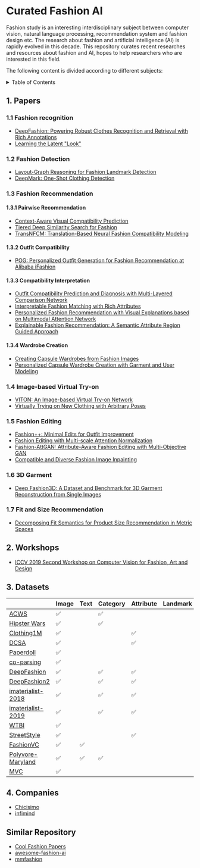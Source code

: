 # Curated Fashion AI

Fashion study is an interesting interdisciplinary subject between computer vision, natural language processing, recommendation system and fashion design etc. The research about fashion and artificial intelligence (AI) is rapidly evolved in this decade. This repository curates recent researches and resources about fashion and AI, hopes to help researchers who are interested in this field.

The following content is divided according to different subjects:

<details><summary>Table of Contents</summary><p>

* [Papers](#1-papers)
* [Workshops](#2-workshops)
* [Datasets](#3-datasets)
* [Companies](#4-companies)
</p></details><p></p>

## 1. Papers

### 1.1 Fashion recognition

* [DeepFashion: Powering Robust Clothes Recognition and Retrieval with Rich Annotations](https://liuziwei7.github.io/projects/DeepFashion.html)
* [Learning the Latent "Look"](http://vision.cs.utexas.edu/projects/StyleEmbedding/)

### 1.2 Fashion Detection

* [Layout-Graph Reasoning for Fashion Landmark Detection](http://openaccess.thecvf.com/content_CVPR_2019/papers/Yu_Layout-Graph_Reasoning_for_Fashion_Landmark_Detection_CVPR_2019_paper.pdf)
* [DeepMark: One-Shot Clothing Detection](http://openaccess.thecvf.com/content_ICCVW_2019/papers/CVFAD/Sidnev_DeepMark_One-Shot_Clothing_Detection_ICCVW_2019_paper.pdf)

### 1.3 Fashion Recommendation

#### 1.3.1 Pairwise Recommendation

* [Context-Aware Visual Compatibility Prediction](http://openaccess.thecvf.com/content_CVPR_2019/papers/Cucurull_Context-Aware_Visual_Compatibility_Prediction_CVPR_2019_paper.pdf)
* [Tiered Deep Similarity Search for Fashion](https://rose.ntu.edu.sg/Publications/Documents/Fashion%20Analytics/Tiered%20Similarity%20Search%20for%20Fashion.pdf)
* [TransNFCM: Translation-Based Neural Fashion Compatibility Modeling](https://arxiv.org/abs/1812.10021)

#### 1.3.2 Outfit Compatibility

* [POG: Personalized Outfit Generation for Fashion Recommendation at Alibaba iFashion](https://arxiv.org/pdf/1905.01866.pdf)

#### 1.3.3 Compatibility Interpretation

* [Outfit Compatibility Prediction and Diagnosis with Multi-Layered Comparison Network](https://arxiv.org/abs/1907.11496)
* [Interpretable Fashion Matching with Rich Attributes](http://staff.ustc.edu.cn/~hexn/papers/sigir19-fashion.pdf)
* [Personalized Fashion Recommendation with Visual Explanations based on Multimodal Attention Network](http://www.yongfeng.me/attach/chen-sigir2019.pdf)
* [Explainable Fashion Recommendation: A Semantic Attribute Region Guided Approach](https://arxiv.org/pdf/1905.12862v1.pdf)

#### 1.3.4 Wardrobe Creation

* [Creating Capsule Wardrobes from Fashion Images](http://openaccess.thecvf.com/content_cvpr_2018/papers/Hsiao_Creating_Capsule_Wardrobes_CVPR_2018_paper.pdf)
* [Personalized Capsule Wardrobe Creation with Garment and User Modeling](https://liqiangnie.github.io/paper/PersonalizedCapsuleWardrobeCreationwithGarmentandUserModeling.pdf)

### 1.4 Image-based Virtual Try-on

* [VITON: An Image-based Virtual Try-on Network](http://openaccess.thecvf.com/content_cvpr_2018/papers/Han_VITON_An_Image-Based_CVPR_2018_paper.pdf)
* [Virtually Trying on New Clothing with Arbitrary Poses](https://xuemengsong.github.io/fp452-zhengA.pdf)

### 1.5 Fashion Editing

* [Fashion++: Minimal Edits for Outfit Improvement](https://arxiv.org/abs/1904.09261)
* [Fashion Editing with Multi-scale Attention Normalization](https://arxiv.org/abs/1906.00884)
* [Fashion-AttGAN: Attribute-Aware Fashion Editing with Multi-Objective GAN](https://arxiv.org/abs/1904.07460)
* [Compatible and Diverse Fashion Image Inpainting](https://arxiv.org/abs/1902.01096)

### 1.6 3D Garment

* [Deep Fashion3D: A Dataset and Benchmark for 3D Garment Reconstruction from Single Images](https://arxiv.org/pdf/2003.12753v1.pdf)

### 1.7 Fit and Size Recommendation

* [Decomposing Fit Semantics for Product Size Recommendation in Metric Spaces](http://cseweb.ucsd.edu/~jmcauley/pdfs/recsys18e.pdf)

## 2. Workshops

* [ICCV 2019 Second Workshop on Computer Vision for Fashion, Art and Design](https://sites.google.com/view/cvcreative/home?authuser=0)

## 3. Datasets

|                         | Image              | Text               | Category           | Attribute          | Landmark | Box | Mask               | Relation      | Other     |
|-------------------------|--------------------|--------------------|--------------------|--------------------|----------|-----|--------------------|---------------|-----------|
| [ACWS][1]               | :white_check_mark: |                    | :white_check_mark: |                    |          |     |                    |               |           |
| [Hipster Wars][11]      | :white_check_mark: |                    | :white_check_mark: |                    |          |     |                    |               |           |
| [Clothing1M][2]         | :white_check_mark: |                    |                    | :white_check_mark: |          |     |                    |               |           |
| [DCSA][3]               | :white_check_mark: |                    |                    | :white_check_mark: |          |     |                    |               |           |
| [Paperdoll][13]         | :white_check_mark: |                    |                    |                    |          |     | :white_check_mark: |               |           |
| [co-parsing][14]        | :white_check_mark: |                    |                    |                    |          |     | :white_check_mark: |               |           |
| [DeepFashion][4]        | :white_check_mark: |                    | :white_check_mark: | :white_check_mark: |          |     |                    | street2shop   |           |
| [DeepFashion2][5]       | :white_check_mark: |                    | :white_check_mark: | :white_check_mark: |          |     | :white_check_mark: | street2shop   |           |
| [imaterialist-2018][6]  | :white_check_mark: |                    | :white_check_mark: | :white_check_mark: |          |     |                    |               |           |
| [imaterialist-2019][7]  | :white_check_mark: |                    | :white_check_mark: | :white_check_mark: |          |     | :white_check_mark: |               |           |
| [WTBI][8]               | :white_check_mark: |                    |                    |                    |          |     |                    | street2shop   |           |
| [StreetStyle][9]        | :white_check_mark: |                    |                    | :white_check_mark: |          |     |                    |               | TimeStamp |
| [FashionVC][10]         | :white_check_mark: | :white_check_mark: |                    |                    |          |     |                    | Compatiblity  |           |
| [Polyvore-Maryland][15] | :white_check_mark: | :white_check_mark: | :white_check_mark: |                    |          |     |                    | Compatibility |           |
| [MVC][12]               | :white_check_mark: |                    |                    |                    |          |     |                    |               | MultiView |

[1]: https://data.vision.ee.ethz.ch/cvl/lbossard/accv12/
[2]: https://github.com/Cysu/noisy_label
[3]: http://chenlab.ece.cornell.edu/people/Andy/publications/ECCV2012_ClothingAttributes.pdf
[4]: http://mmlab.ie.cuhk.edu.hk/projects/DeepFashion.html
[5]: https://github.com/switchablenorms/DeepFashion2
[6]: https://vision.cornell.edu/se3/wp-content/uploads/2019/06/1906.05750.pdf
[7]: https://www.kaggle.com/c/imaterialist-fashion-2019-FGVC6
[8]: http://tamaraberg.com/street2shop/
[9]: http://streetstyle.cs.cornell.edu/#dataset
[10]: https://drive.google.com/open?id=1HtPwNgL3_aW7APGgyIIjMcHUQaz3AORz
[11]: http://tamaraberg.com/hipsterwars/
[12]: http://mvc-datasets.github.io/MVC/
[13]: https://github.com/kyamagu/paperdoll
[14]: https://github.com/bearpaw/clothing-co-parsing
[15]: https://github.com/xthan/polyvore-dataset

## 4. Companies

* [Chicisimo](https://hackernoon.com/how-we-grew-from-0-to-4-million-women-on-our-fashion-app-with-a-vertical-machine-learning-approach-f8b7fc0a89d7)
* [infimind](https://www.infimind.com/#)

## Similar Repository

- [Cool Fashion Papers](https://github.com/lzhbrian/Cool-Fashion-Papers)
- [awesome-fashion-ai](https://github.com/ayushidalmia/awesome-fashion-ai)
- [mmfashion](https://github.com/open-mmlab/mmfashion)

